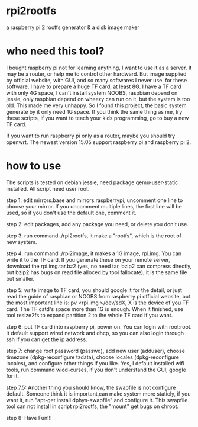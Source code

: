 # rpi2rootfs
a raspberry pi 2 rootfs generator &amp; a disk image maker

# who need this tool?
I bought raspberry pi not for learning anything, I want to use it as a server. It 
may be a router, or help me to control other hardward. But image supplied by official website,
with GUI, and so many softwares I never use. for these software, I have to prepare a huge TF card,
at least 8G. I have a TF card with only 4G space, I can't install system NOOBS, raspbian depend on 
jessie, only raspbian depend on wheezy can run on it, but the system is too old. This made me very unhappy.
So I found this project, the basic system generate by it only need 1G space. If you think the same thing as me,
try these scripts, if you want to teach your kids programming, go to buy a new TF card.

If you want to run raspberry pi only as a router, maybe you should try openwrt. The newest version 15.05
support raspberry pi and raspberry pi 2.

# how to use

The scripts is tested on debian jessie, need package qemu-user-static installed. All script need user root.

step 1: edit mirrors.base and mirrors.raspberrypi, uncomment one line to choose your mirror. If you uncomment multiple lines, the first line will be used, so if you don't use the default one, comment it.

step 2: edit packages, add any package you need, or delete you don't use.

step 3: run command ./rpi2rootfs, it make a "rootfs", which is the root of new system.

step 4: run command ./rpi2image, it makes a 1G image, rpi.img. You can write it to the TF card. If you generate these on your remote server, download the rpi.img.tar.bz2 (yes, no need tar, bzip2 can compress directly, but bzip2 has bugs on read file alloced by tool fallocate), it is the same file but smaller.

step 5: write image to TF card, you should google it for the detail, or just read the guide of raspbian or NOOBS from raspberry pi official website, but the most important line is: pv &lt;rpi.img &gt;/dev/sdX, X is the device of you TF card. The TF catd's space more than 1G is enough. When it finished, use tool resize2fs to expand partition 2 to the whole TF card if you want. 

step 6: put TF card into raspberry pi, power on. You can login with root:root. It default support wired network and dhcp, so you can also login through ssh if you can get the ip address.

step 7: change root password (passwd), add new user (adduser), choose timezone (dpkg-reconfigure tzdata), choose locales (dpkg-reconfigure locales), and configure other things if you like. Yes, I default installed wifi tools, run command wicd-curses, if you don't understand the GUI, google for it.

step 7.5: Another thing you should know, the swapfile is not configure default. Someone think it is important,can make system more staticly, if you want it, run "apt-get install dphys-swapfile" and configure it. This swapfile tool can not install in script rpi2rootfs, the "mount" get bugs on chroot. 

step 8: Have Fun!!!
